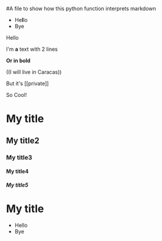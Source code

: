 #A file to show how this python function interprets markdown
- He**l**lo
- Bye

Hello

I'm **a** text 
with 2 lines

**Or in bold**

((I will live in Caracas))

But it's [[private]]

So Cool!

# My title
## My title2
### My title3
#### My title4
##### My title5

# My title
* Hello
* Bye
